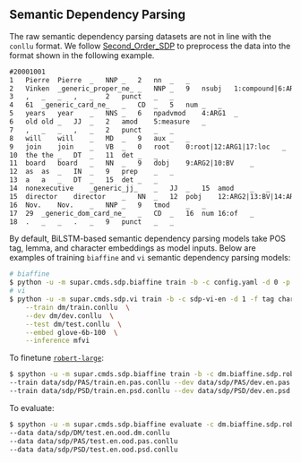 ## Semantic Dependency Parsing

The raw semantic dependency parsing datasets are not in line with the `conllu` format.
We follow [Second_Order_SDP](https://github.com/wangxinyu0922/Second_Order_SDP) to preprocess the data into the format shown in the following example.
```txt
#20001001
1	Pierre	Pierre	_	NNP	_	2	nn	_	_
2	Vinken	_generic_proper_ne_	_	NNP	_	9	nsubj	1:compound|6:ARG1|9:ARG1	_
3	,	_	_	,	_	2	punct	_	_
4	61	_generic_card_ne_	_	CD	_	5	num	_	_
5	years	year	_	NNS	_	6	npadvmod	4:ARG1	_
6	old	old	_	JJ	_	2	amod	5:measure	_
7	,	_	_	,	_	2	punct	_	_
8	will	will	_	MD	_	9	aux	_	_
9	join	join	_	VB	_	0	root	0:root|12:ARG1|17:loc	_
10	the	the	_	DT	_	11	det	_	_
11	board	board	_	NN	_	9	dobj	9:ARG2|10:BV	_
12	as	as	_	IN	_	9	prep	_	_
13	a	a	_	DT	_	15	det	_	_
14	nonexecutive	_generic_jj_	_	JJ	_	15	amod	_	_
15	director	director	_	NN	_	12	pobj	12:ARG2|13:BV|14:ARG1	_
16	Nov.	Nov.	_	NNP	_	9	tmod	_	_
17	29	_generic_dom_card_ne_	_	CD	_	16	num	16:of	_
18	.	_	_	.	_	9	punct	_	_
```

By default, BiLSTM-based semantic dependency parsing models take POS tag, lemma, and character embeddings as model inputs.
Below are examples of training `biaffine` and `vi` semantic dependency parsing models:
```sh
# biaffine
$ python -u -m supar.cmds.sdp.biaffine train -b -c config.yaml -d 0 -p model --encoder transformer
# vi
$ python -u -m supar.cmds.sdp.vi train -b -c sdp-vi-en -d 1 -f tag char lemma -p model  \
    --train dm/train.conllu  \
    --dev dm/dev.conllu  \
    --test dm/test.conllu  \
    --embed glove-6b-100  \
    --inference mfvi
```

To finetune [`robert-large`](https://huggingface.co/roberta-large):
```sh
$ spython -u -m supar.cmds.sdp.biaffine train -b -c dm.biaffine.sdp.roberta.ini -d 0 -p model --encoder bert --bert roberta-base
--train data/sdp/PAS/train.en.pas.conllu --dev data/sdp/PAS/dev.en.pas.conllu --test data/sdp/PAS/test.en.id.pas.conllu
--train data/sdp/PSD/train.en.psd.conllu --dev data/sdp/PSD/dev.en.psd.conllu --test data/sdp/PSD/test.en.id.psd.conllu
```

To evaluate:
```sh
$ spython -u -m supar.cmds.sdp.biaffine evaluate -c dm.biaffine.sdp.roberta.ini -d 0 -p model
--data data/sdp/DM/test.en.ood.dm.conllu
--data data/sdp/PAS/test.en.ood.pas.conllu
--data data/sdp/PSD/test.en.ood.psd.conllu
```